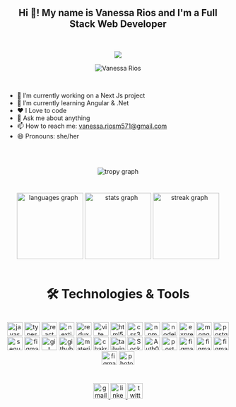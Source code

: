 <p> <h2 align="center">Hi 👋! My name is Vanessa Rios and I'm a Full Stack Web Developer</h2> </p>
<br />

<p align="center">
  <a>
    <img src="https://readme-typing-svg.demolab.com/?lines=Full-Stack%20web%20developer;Front%20End%20Developer%20;Back%20End%20Developer;Always%20learning%20new%20things&font=Fira%20Code&center=true&width=440&height=45&color=ff1f99&vCenter=true&pause=1000&size=22" />
    </a>
</p>

<p align="center"> <img src="https://komarev.com/ghpvc/?username=VanessaRiosm&color=ff1f99" alt="Vanessa Rios" /> </p>

<br/>

- 🔭 I’m currently working on a Next Js project
- 🌱 I’m currently learning Angular & .Net
- ❤️ I Love to code
- 💬 Ask me about anything
- 📫 How to reach me: vanessa.riosm571@gmail.com
- 😄 Pronouns: she/her

###

<br/>

###

<div align="center">
<img src='https://github-profile-trophy.vercel.app/?username=vanessaRiosm&theme=radical&&row=1&column=3&margin-w=15&title=Joined2020&title=Commits&title=Followers' alt='tropy graph'>
</div>

<br/>

###

<div align="center">
 <img src="https://github-readme-stats.vercel.app/api/top-langs?username=VanessaRiosm&locale=en&hide_title=false&layout=compact&card_width=320&langs_count=6&theme=radical&hide_border=false&hide=css" height="150" alt="languages graph"/>
 <img src="https://github-readme-stats.vercel.app/api?username=VanessaRiosm&hide_title=false&hide_rank=false&show_icons=true&include_all_commits=true&count_private=true&disable_animations=false&theme=radical&locale=en&hide_border=false&rank_icon=github" height="150" alt="stats graph"  />
  <img src="https://streak-stats.demolab.com?user=VanessaRiosm&locale=en&mode=daily&theme=radical&hide_border=false&border_radius=5" height="150" alt="streak graph"  />

</div>

<br/>
<p> <h1 align="center">🛠️ Technologies & Tools</h1> </p>
<br/>

<div align="center">
  <img src="https://cdn.simpleicons.org/javascript/F7DF1E" height="30" width='35' alt="javascript logo"  />
  <img src="https://cdn.simpleicons.org/typescript/3178C6" height="30" width='35' alt="typescript logo"  />
  <img src="https://skillicons.dev/icons?i=react" height="30" width='35' alt="react logo"  />
  <img src="https://skillicons.dev/icons?i=nextjs" height="30" width='35' alt="nextjs logo"  />
  <img src="https://skillicons.dev/icons?i=redux" height="30" width='35' alt="redux logo"  />
   <img src="https://skillicons.dev/icons?i=vite" height="30" width='35' alt="vite logo"  />
  <img src="https://skillicons.dev/icons?i=html" height="30" width='35' alt="html5 logo"  />
  <img src="https://skillicons.dev/icons?i=css" height="30" width='35' alt="css3 logo"  />
  <img src="https://cdn.simpleicons.org/npm/CB3837" height="30" width='35' alt="npm logo"  />
  <img src="https://skillicons.dev/icons?i=nodejs" height="30" width='35' alt="nodejs logo"  />
  <img src="https://skillicons.dev/icons?i=express" height="30" width='35' alt="express logo"  />
  <img src="https://skillicons.dev/icons?i=mongodb" height="30" width='35' alt="mongodb logo"  />
  <img src="https://skillicons.dev/icons?i=postgres" height="30" width='35' alt="postgres logo"  />
  <img src="https://skillicons.dev/icons?i=sequelize" height="30" width='35' alt="sequelize logo"  />
  <img src="https://skillicons.dev/icons?i=prisma" height="30" width='35' alt="figma logo"  />
  <img src="https://skillicons.dev/icons?i=git" height="30" width='35' alt="git logo"  />
  <img src="https://skillicons.dev/icons?i=github" height="30" width='35' alt="github logo"  />
  <img src="https://skillicons.dev/icons?i=materialui" height="30" width='35' alt="materialui logo"  />
  <img src="https://cdn.simpleicons.org/chakraui/319795" height="30" width='35' alt="chakra logo"  />
  <img src="https://skillicons.dev/icons?i=tailwind" height="30" width='35' alt="tailwind logo"  />
  <img src="https://cdn.simpleicons.org/Socket.io/fff" height="30" width='35' alt="Socket logo"  />
  <img src="https://cdn.simpleicons.org/Auth0/EB5424" height="30" width='35' alt="Auth0 logo"  />
  <img src="https://cdn.simpleicons.org/postman/FF6C37" height="30" width='35' alt="postman logo"  />
  <img src="https://skillicons.dev/icons?i=vercel" height="30" width='35' alt="figma logo"  />
  <img src="https://skillicons.dev/icons?i=visualstudio" height="30" width='35' alt="figma logo"  />
  <img src="https://skillicons.dev/icons?i=vscode" height="30" width='35' alt="figma logo"  />
  <img src="https://skillicons.dev/icons?i=figma" height="30" width='35' alt="figma logo"  />
  <img src="https://skillicons.dev/icons?i=photoshop" height="30" width='35' alt="photoshop logo"  />

</div>

###

<br/>

<div align="center">
  
  <a href="mailto:vanessa.riosm571@gmail.com" target="_blank">
    <img src="https://img.shields.io/static/v1?message=Gmail&logo=gmail&label=&color=D14836&logoColor=white&labelColor=&style=for-the-badge" height="35" alt="gmail logo"  />
  </a>
  <a href="https://www.linkedin.com/in/vanessa-rios-munoz/" target="_blank">
    <img src="https://img.shields.io/static/v1?message=LinkedIn&logo=linkedin&label=&color=0077B5&logoColor=white&labelColor=&style=for-the-badge" height="35" alt="linkedin logo"  />
  </a>
  <a href="https://twitter.com/varimu14" target="_blank">
    <img src="https://img.shields.io/static/v1?message=Twitter&logo=twitter&label=&color=00457C&logoColor=white&labelColor=&style=for-the-badge" height="35" alt="twitter logo"  />
  </a>
</div>

###

